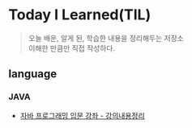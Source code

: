 # Today I Learned(TIL)
> 오늘 배운, 알게 된, 학습한 내용을 정리해두는 저장소  
> 이해한 만큼만 직접 작성하다.

## language

### JAVA

* [자바 프로그래밍 입문 강좌 - 강의내용정리]()
